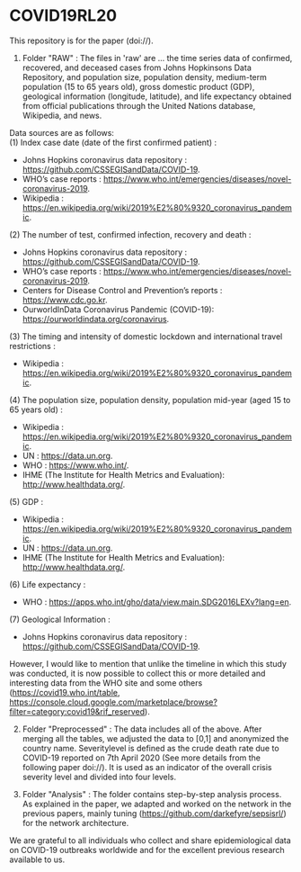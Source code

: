 # COVID19RL20

This repository is for the paper (doi://).

1. Folder "RAW" : 
The files in 'raw' are  ...
the time series data of confirmed, recovered, and deceased cases from Johns Hopkinsons Data Repository, and
population size, population density, medium-term population (15 to 65 years old), gross domestic product (GDP), geological information (longitude, latitude), and life expectancy obtained from official publications through the United Nations database, Wikipedia, and news.

  Data sources are as follows:   
  (1) Index case date (date of the first confirmed patient) : 
  - Johns Hopkins coronavirus data repository : https://github.com/CSSEGISandData/COVID-19.
  - WHO’s case reports : https://www.who.int/emergencies/diseases/novel-coronavirus-2019.
  - Wikipedia : https://en.wikipedia.org/wiki/2019%E2%80%9320_coronavirus_pandemic.

(2) The number of test, confirmed infection, recovery and death : 
- Johns Hopkins coronavirus data repository : https://github.com/CSSEGISandData/COVID-19.
- WHO’s case reports : https://www.who.int/emergencies/diseases/novel-coronavirus-2019.
- Centers for Disease Control and Prevention’s reports : https://www.cdc.go.kr.
- OurworldInData Coronavirus Pandemic (COVID-19): https://ourworldindata.org/coronavirus.

(3) The timing and intensity of domestic lockdown and international travel restrictions : 
- Wikipedia : https://en.wikipedia.org/wiki/2019%E2%80%9320_coronavirus_pandemic.

(4) The population size, population density, population mid-year (aged 15 to 65 years old) : 
- Wikipedia : https://en.wikipedia.org/wiki/2019%E2%80%9320_coronavirus_pandemic.
- UN : https://data.un.org.
- WHO : https://www.who.int/.
- IHME (The Institute for Health Metrics and Evaluation): http://www.healthdata.org/.

(5) GDP : 
- Wikipedia : https://en.wikipedia.org/wiki/2019%E2%80%9320_coronavirus_pandemic.
- UN : https://data.un.org.
- IHME (The Institute for Health Metrics and Evaluation): http://www.healthdata.org/.

(6) Life expectancy :
- WHO : https://apps.who.int/gho/data/view.main.SDG2016LEXv?lang=en.

(7) Geological Information :
- Johns Hopkins coronavirus data repository : https://github.com/CSSEGISandData/COVID-19.
  
However, I would like to mention that unlike the timeline in which this study was conducted, it is now possible to collect this or more detailed and interesting data from the WHO site and some others (https://covid19.who.int/table, https://console.cloud.google.com/marketplace/browse?filter=category:covid19&rif_reserved).

2. Folder "Preprocessed" : 
The data includes all of the above. After merging all the tables, we adjusted the data to [0,1] and anonymized the country name.
Severitylevel is defined as the crude death rate due to COVID-19 reported on 7th April 2020 (See more details from the following paper doi://).
It is used as an indicator of the overall crisis severity level and divided into four levels.

3. Folder "Analysis" : 
The folder contains step-by-step analysis process.
As explained in the paper, we adapted and worked on the network in the previous papers, mainly tuning (https://github.com/darkefyre/sepsisrl/) for the network architecture.

We are grateful to all individuals who collect and share epidemiological data on COVID-19 outbreaks worldwide and for the excellent previous research available to us.
